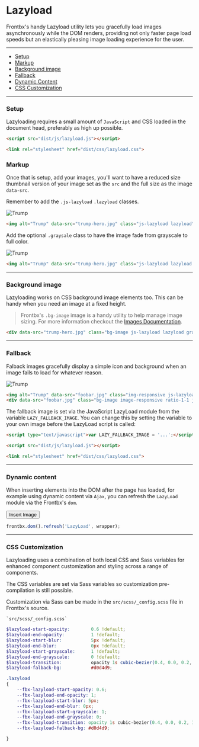 # Lazyload

Frontbx's handy Lazyload utility lets you gracefully load images asynchronously while the DOM renders, providing not only faster page load speeds but an elastically pleasing image loading experience for the user.

---

*   [Setup](#setup)
*   [Markup](#markup)
*   [Background image](#background-image)
*   [Fallback](#fallback)
*   [Dynamic Content](#dynamic-content)
*   [CSS Customization](#css-customization)

---

### Setup

Lazyloading requires a small amount of `JavaScript` and CSS loaded in the document head, preferably as high up possible.

```html
<script src="dist/js/lazyload.js"></script>

<link rel="stylesheet" href="dist/css/lazyload.css">
```

### Markup

Once that is setup, add your images, you'll want to have a reduced size thumbnail version of your image set as the `src` and the full size as the image `data-src`.

Remember to add the `.js-lazyload` `.lazyload` classes.

<div class="code-content-example">
    <div class="flex-row-fluid align-cols-center">
        <div class="avatar avatar-xl">
            <img alt="Trump" data-src="../../assets/img/trump-avatar.jpg" class="img-responsive js-lazyload lazyload" src="../../assets/img/trump-avatar_thumb.jpg" />
        </div>
    </div>
</div>

```html
<img alt="Trump" data-src="trump-hero.jpg" class="js-lazyload lazyload" src="trump-hero_thumb.jpg" />
```

Add the optional `.graysale` class to have the image fade from grayscale to full color.

<div class="code-content-example">
    <div class="flex-row-fluid align-cols-center">
        <div class="avatar avatar-xl">
            <img alt="Trump" data-src="../../assets/img/trump-avatar.jpg" class="img-responsive js-lazyload lazyload" src="../../assets/img/trump-avatar_thumb.jpg" />
        </div>
    </div>
</div>

```html
<img alt="Trump" data-src="trump-hero.jpg" class="js-lazyload lazyload grayscale" src="trump-hero_thumb.jpg" />
```

---

### Background image

Lazyloading works on CSS background image elements too. This can be handy when you need an image at a fixed height.

> Frontbx's `.bg-image` image is a handy utility to help manage image sizing. For more information checkout the [Images Documentation](../../content/images/index.html).

<div class="code-content-example">
    <div class="flex-row-fluid align-cols-center">
        <div class="bg-image js-lazyload lazyload grayscale raised-1 col-12 col-md-6 col-lg-4" data-src="../../assets/img/trump-hero.jpg" style="background-image: url(../../assets/img/trump-hero_thumb.jpg)"></div>
    </div>
</div>

```html
<div data-src="trump-hero.jpg" class="bg-image js-lazyload lazyload grayscale" style="background-image: url(trump-hero_thumb.jpg)"></div>
```

---

### Fallback

Falback images gracefully display a simple icon and background when an image fails to load for whatever reason.

<div class="code-content-example">
    <div class="flex-row-fluid align-cols-center col-gaps-xs">
        <div class="col col-12 col-md-3">
            <img alt="Trump" data-src="foobar.jpg" class="img-responsive js-lazyload lazyload grayscale" src="foobar.jpg" />
        </div>
        <div class="col col-12 col-md-3">
            <div data-src="foobar.jpg" class="bg-image image-responsive ratio-1-1 js-lazyload lazyload grayscale" style="background-image: url(foobar.jpg)"></div>
        </div>
    </div>
</div>

```html
<img alt="Trump" data-src="foobar.jpg" class="img-responsive js-lazyload lazyload" src="foobar.jpg" />
<div data-src="foobar.jpg" class="bg-image image-responsive ratio-1-1 js-lazyload lazyload grayscale" style="background-image: url(foobar.jpg)"></div>
```

The fallback image is set via the JavaScript LazyLoad module from the variable `LAZY_FALLBACK_IMAGE`. You can change this by setting the variable to your own image before the LazyLoad script is called:

```html
<script type="text/javascript">var LAZY_FALLBACK_IMAGE = '...';</script>

<script src="dist/js/lazyload.js"></script>

<link rel="stylesheet" href="dist/css/lazyload.css">
```

---

### Dynamic content

When inserting elements into the DOM after the page has loaded, for example using dynamic content via `Ajax`, you can refresh the `LazyLoad` module via the Frontbx's `dom`.

<div class="code-content-example">
    <div class="flex-row-fluid align-cols-center col-gaps-xs js-refresh-lazyload-container">
    </div>
    <div class="flex-row-fluid align-cols-center pole-sm pole-n">
        <button class="btn js-refresh-lazyload-btn">Insert Image</button>
    </div>
</div>

```javascript
frontbx.dom().refresh('LazyLoad', wrapper);
```

---

### CSS Customization

Lazyloading uses a combination of both local CSS and Sass variables for enhanced component customization and styling across a range of components.

The CSS variables are set via Sass variables so customization pre-compilation is still possible.

Customization via Sass can be made in the `src/scss/_config.scss` file in Frontbx's source.

```file-path
`src/scss/_config.scss`
```
```scss
$lazyload-start-opacity:        0.6 !default;
$lazyload-end-opacity:          1 !default;
$lazyload-start-blur:           5px !default;
$lazyload-end-blur:             0px !default;
$lazyload-start-grayscale:      1 !default;
$lazyload-end-grayscale:        0 !default;
$lazyload-transition:           opacity 1s cubic-bezier(0.4, 0.0, 0.2, 1), filter 1s cubic-bezier(0.4, 0.0, 0.2, 1);
$lazyload-falback-bg:           #d0d4d9;
```

```css
.lazyload
{
    --fbx-lazyload-start-opacity: 0.6;
    --fbx-lazyload-end-opacity: 1;
    --fbx-lazyload-start-blur: 5px;
    --fbx-lazyload-end-blur: 0px;
    --fbx-lazyload-start-grayscale: 1;
    --fbx-lazyload-end-grayscale: 0;
    --fbx-lazyload-transition: opacity 1s cubic-bezier(0.4, 0.0, 0.2, 1), filter 1s cubic-bezier(0.4, 0.0, 0.2, 1);
    --fbx-lazyload-falback-bg: #d0d4d9;

}
```
